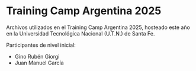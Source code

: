 # Training Camp Argentina 2025

Archivos utilizados en el Training Camp Argentina 2025, hosteado este año en la Universidad Tecnológica Nacional (U.T.N.) de Santa Fe.

Participantes de nivel inicial:

-   Gino Rubén Giorgi
-   Juan Manuel García
